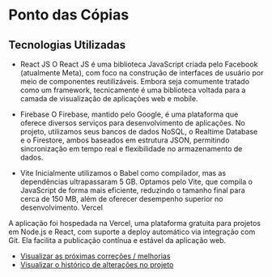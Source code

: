 # Ponto das Cópias

## Tecnologias Utilizadas

- React JS
  O React JS é uma biblioteca JavaScript criada pelo Facebook (atualmente Meta), com foco na construção de interfaces de usuário por meio de componentes reutilizáveis. Embora seja comumente tratado como um framework, tecnicamente é uma biblioteca voltada para a camada de visualização de aplicações web e mobile.

- Firebase
  O Firebase, mantido pelo Google, é uma plataforma que oferece diversos serviços para desenvolvimento de aplicações. No projeto, utilizamos seus bancos de dados NoSQL, o Realtime Database e o Firestore, ambos baseados em estrutura JSON, permitindo sincronização em tempo real e flexibilidade no armazenamento de dados.

- Vite
  Inicialmente utilizamos o Babel como compilador, mas as dependências ultrapassaram 5 GB. Optamos pelo Vite, que compila o JavaScript de forma mais eficiente, reduzindo o tamanho final para cerca de 150 MB, além de oferecer desempenho superior no desenvolvimento.
  Vercel

A aplicação foi hospedada na Vercel, uma plataforma gratuita para projetos em Node.js e React, com suporte a deploy automático via integração com Git. Ela facilita a publicação contínua e estável da aplicação web.
 

- [Visualizar as próximas correções / melhorias](https://github.com/ponjjar/PontoCopias/issues)
- [Visualizar o histórico de alterações no projeto](https://github.com/ponjjar/PontoCopias/commits/main/)
